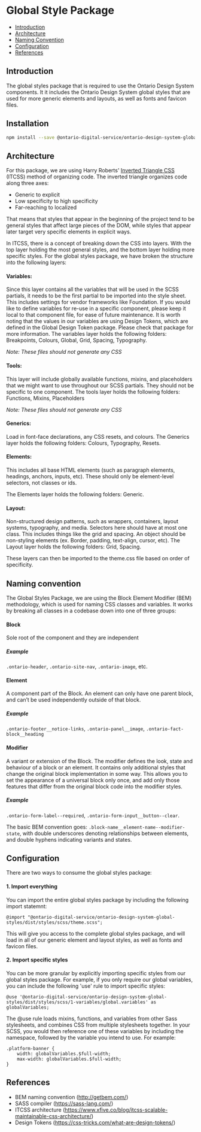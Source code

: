# Global Style Package

- [Introduction](#introduction)
- [Architecture](#architecture)
- [Naming Convention](#naming-convention)
- [Configuration](#configuration)
- [References](#references)

## Introduction

The global styles package that is required to use the Ontario Design System components. It it includes the Ontario Design System global styles that are used for more generic elements and layouts, as well as fonts and favicon files.

## Installation

```bash
npm install --save @ontario-digital-service/ontario-design-system-global-styles
```

## Architecture

For this package, we are using Harry Roberts' [Inverted Triangle CSS](https://www.xfive.co/blog/itcss-scalable-maintainable-css-architecture/) (ITCSS) method of organizing code. The inverted triangle organizes code along three axes:

- Generic to explicit
- Low specificity to high specificity
- Far-reaching to localized

That means that styles that appear in the beginning of the project tend to be general styles that affect large pieces of the DOM, while styles that appear later target very specific elements in explicit ways.

In ITCSS, there is a concept of breaking down the CSS into layers. With the top layer holding the most general styles, and the bottom layer holding more specific styles. For the global styles package, we have broken the structure into the following layers:

#### Variables:

Since this layer contains all the variables that will be used in the SCSS partials, it needs to be the first partial to be imported into the style sheet. This includes settings for vendor frameworks like Foundation. If you would like to define variables for re-use in a specific component, please keep it local to that component file, for ease of future maintenance.
It is worth noting that the values in our variables are using Design Tokens, which are defined in the Global Design Token package. Please check that package for more information.
The variables layer holds the following folders: Breakpoints, Colours, Global, Grid, Spacing, Typography.

_Note: These files should not generate any CSS_

#### Tools:

This layer will include globally available functions, mixins, and placeholders that we might want to use throughout our SCSS partials. They should not be specific to one component.
The tools layer holds the following folders: Functions, Mixins, Placeholders

_Note: These files should not generate any CSS_

#### Generics:

Load in font-face declarations, any CSS resets, and colours.
The Generics layer holds the following folders: Colours, Typography, Resets.

#### Elements:

This includes all base HTML elements (such as paragraph elements, headings, anchors, inputs, etc). These should only be element-level selectors, not classes or ids.

The Elements layer holds the following folders: Generic.

#### Layout:

Non-structured design patterns, such as wrappers, containers, layout systems, typography, and media. Selectors here should have at most one class. This includes things like the grid and spacing. An object should be non-styling elements (ex. Border, padding, text-align, cursor, etc).
The Layout layer holds the following folders: Grid, Spacing.

These layers can then be imported to the theme.css file based on order of specificity.

## Naming convention

The Global Styles Package, we are using the Block Element Modifier (BEM) methodology, which is used for naming CSS classes and variables. It works by breaking all classes in a codebase down into one of three groups:

#### Block

Sole root of the component and they are independent

##### Example

`.ontario-header`, `.ontario-site-nav`, `.ontario-image`, etc.

#### Element

A component part of the Block. An element can only have one parent block, and can’t be used independently outside of that block.

##### Example

`.ontario-footer__notice-links`, `.ontario-panel__image`, `.ontario-fact-block__heading`

#### Modifier

A variant or extension of the Block. The modifier defines the look, state and behaviour of a block or an element. It contains only additional styles that change the original block implementation in some way. This allows you to set the appearance of a universal block only once, and add only those features that differ from the original block code into the modifier styles.

##### Example

`.ontario-form-label--required`, `.ontario-form-input__button--clear`.

​​The basic BEM convention goes: `.block-name__element-name--modifier-state`, with double underscores denoting relationships between elements, and double hyphens indicating variants and states.

## Configuration

There are two ways to consume the global styles package:

#### 1. Import everything

You can import the entire global styles package by including the following import statemnt:

`@import "@ontario-digital-service/ontario-design-system-global-styles/dist/styles/scss/theme.scss";`

This will give you access to the complete global styles package, and will load in all of our generic element and layout styles, as well as fonts and favicon files.

#### 2. Import specific styles

You can be more granular by explicitly importing specific styles from our global styles package. For example, if you only require our global variables, you can include the following 'use' rule to import specific styles:

`@use '@ontario-digital-service/ontario-design-system-global-styles/dist/styles/scss/1-variables/global.variables' as globalVariables;`

The @use rule loads mixins, functions, and variables from other Sass stylesheets, and combines CSS from multiple stylesheets together. In your SCSS, you would then reference one of these variables by including the namespace, followed by the variable you intend to use. For example:

```
.platform-banner {
	width: globalVariables.$full-width;
	max-width: globalVariables.$full-width;
}
```

## References

- BEM naming convention (http://getbem.com/)
- SASS compiler (https://sass-lang.com/)
- ITCSS architecture (https://www.xfive.co/blog/itcss-scalable-maintainable-css-architecture/)
- Design Tokens (https://css-tricks.com/what-are-design-tokens/)
